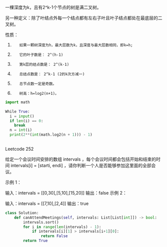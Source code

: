 一棵深度为k，且有2^k-1个节点的树是满二叉树。

另一种定义：除了叶结点外每一个结点都有左右子叶且叶子结点都处在最底层的二叉树。


性质：

1)        如果一颗树深度为h，最大层数为k，且深度与最大层数相同，即k=h;

2)        它的叶子数是： 2^(h-1)

3)        第k层的结点数是： 2^(k-1)

4)        总结点数是： 2^k-1 (2的k次方减一)

5)        总节点数一定是奇数。

6)        树高：h=log2(n+1)。

```Python
import math
 
While True:
  i = input()
  if len(i) == 0:
    break
  n = int(i)
  print(2**(int(math.log2(n + 1))) - 1)
  
  ```
  Leetcode 252
  
  给定一个会议时间安排的数组 intervals ，每个会议时间都会包括开始和结束的时间 intervals[i] = [starti, endi] ，请你判断一个人是否能够参加这里面的全部会议。


示例 1：

输入：intervals = [[0,30],[5,10],[15,20]]
输出：false
示例 2：

输入：intervals = [[7,10],[2,4]]
输出：true

```Python
class Solution:
    def canAttendMeetings(self, intervals: List[List[int]]) -> bool:
        intervals.sort()
        for i in range(len(intervals) - 1):
            if intervals[i][1] > intervals[i+1][0]:
                return False
        return True

```

